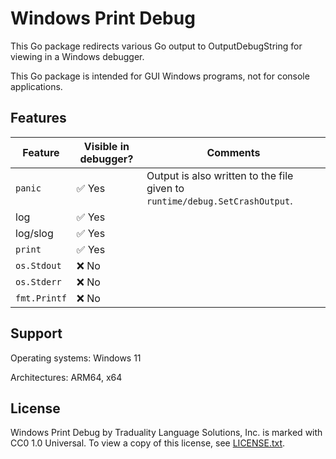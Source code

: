 # Windows Print Debug

This Go package redirects various Go output to OutputDebugString for viewing in
a Windows debugger.

This Go package is intended for GUI Windows programs, not for console
applications.

## Features

| Feature      | Visible in debugger? | Comments                                                                    |
|--------------|----------------------|-----------------------------------------------------------------------------|
| `panic`      | ✅ Yes                | Output is also written to the file given to `runtime/debug.SetCrashOutput`. |
| log          | ✅ Yes                |                                                                             |
| log/slog     | ✅ Yes                |                                                                             |
| `print`      | ✅ Yes                |                                                                             |
| `os.Stdout`  | ❌ No                 |                                                                             |
| `os.Stderr`  | ❌ No                 |                                                                             |
| `fmt.Printf` | ❌ No                 |                                                                             |

## Support

Operating systems: Windows 11

Architectures: ARM64, x64

## License

Windows Print Debug by Traduality Language Solutions, Inc. is marked with CC0
1.0 Universal. To view a copy of this license, see [LICENSE.txt](./LICENSE.txt).
